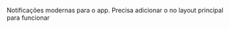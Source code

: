 Notificações modernas para o app.
Precisa adicionar o <Toaster /> no layout principal para funcionar